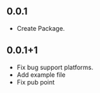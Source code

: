 ## 0.0.1

* Create Package.

## 0.0.1+1

* Fix bug support platforms.
* Add example file
* Fix pub point
